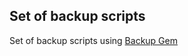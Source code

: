 Set of backup scripts
-----------------------

Set of backup scripts using [Backup Gem](https://github.com/meskyanichi/backup "Backup Gem")
